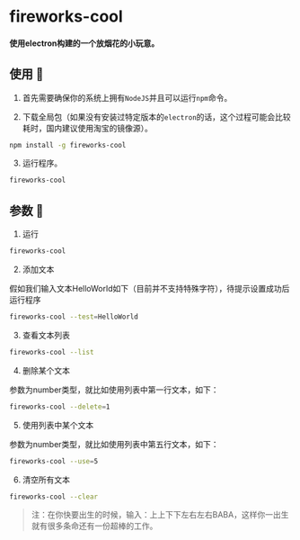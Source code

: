 # fireworks-cool
#### 使用electron构建的一个放烟花的小玩意。


## 使用 🐌
1. 首先需要确保你的系统上拥有`NodeJS`并且可以运行`npm`命令。

2. 下载全局包（如果没有安装过特定版本的`electron`的话，这个过程可能会比较耗时，国内建议使用淘宝的镜像源）。
```sh
npm install -g fireworks-cool
```
3. 运行程序。
```sh
fireworks-cool
```

## 参数 🐍
1. 运行
```sh
fireworks-cool
```
2. 添加文本

假如我们输入文本HelloWorld如下（目前并不支持特殊字符），待提示设置成功后运行程序
```sh
fireworks-cool --test=HelloWorld
```
3. 查看文本列表
```sh
fireworks-cool --list
```
4. 删除某个文本

参数为number类型，就比如使用列表中第一行文本，如下：
```sh
fireworks-cool --delete=1
```
5. 使用列表中某个文本

参数为number类型，就比如使用列表中第五行文本，如下：
```sh
fireworks-cool --use=5
```
6. 清空所有文本
```sh
fireworks-cool --clear
```
> 注：在你快要出生的时候，输入：上上下下左右左右BABA，这样你一出生就有很多条命还有一份超棒的工作。